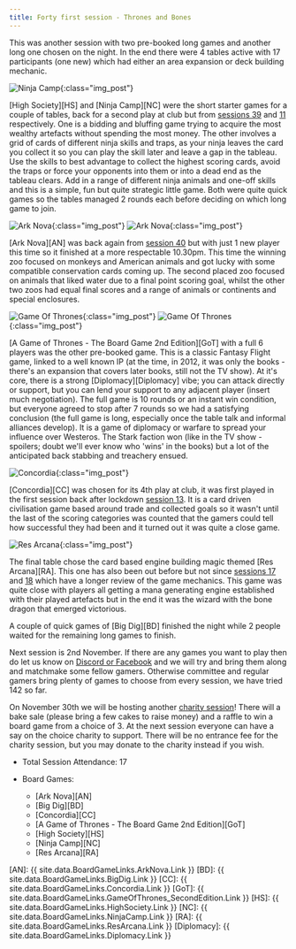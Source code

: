 ```yaml
---
title: Forty first session - Thrones and Bones
---
```


This was another session with two pre-booked long games and another long one chosen on the night. In the end there were 4 tables active with 17 participants (one new) which had either an area expansion or deck building mechanic.

![Ninja Camp](/images/posts/2022_10_19/NinjaCamp01.jpg "Ninja Camp"){:class="img_post"}

[High Society][HS] and [Ninja Camp][NC] were the short starter games for a couple of tables, back for a second play at club but from [sessions 39][39] and [11][11] respectively. One is a bidding and bluffing game trying to acquire the most wealthy artefacts without spending the most money. The other involves a grid of cards of different ninja skills and traps, as your ninja leaves the card you collect it so you can play the skill later and leave a gap in the tableau. Use the skills to best advantage to collect the highest scoring cards, avoid the traps or force your opponents into them or into a dead end as the tableau clears. Add in a range of different ninja animals and one-off skills and this is a simple, fun but quite strategic little game. Both were quite quick games so the tables managed 2 rounds each before deciding on which long game to join.

![Ark Nova](/images/posts/2022_10_19/ArkNova01.jpg "Ark Nova"){:class="img_post"}
![Ark Nova](/images/posts/2022_10_19/ArkNova02.jpg "Ark Nova"){:class="img_post"}

[Ark Nova][AN] was back again from [session 40][40] but with just 1 new player this time so it finished at a more respectable 10.30pm. This time the winning zoo focused on monkeys and American animals and got lucky with some compatible conservation cards coming up. The second placed zoo focused on animals that liked water due to a final point scoring goal, whilst the other two zoos had equal final scores and a range of animals or continents and special enclosures.

![Game Of Thrones](/images/posts/2022_10_19/GameOfThrones01.jpg "Game Of Thrones"){:class="img_post"}
![Game Of Thrones](/images/posts/2022_10_19/GameOfThrones02.jpg "Game Of Thrones"){:class="img_post"}

[A Game of Thrones - The Board Game 2nd Edition][GoT] with a full 6 players was the other pre-booked game. This is a classic Fantasy Flight game, linked to a well known IP (at the time, in 2012, it was only the books - there's an expansion that covers later books, still not the TV show). At it's core, there is a strong [Diplomacy][Diplomacy] vibe; you can attack directly or support, but you can lend your support to any adjacent player (insert much negotiation). The full game is 10 rounds or an instant win condition, but everyone agreed to stop after 7 rounds so we had a satisfying conclusion (the full game is long, especially once the table talk and informal alliances develop). It is a game of diplomacy or warfare to spread your influence over Westeros. The Stark faction won (like in the TV show - spoilers; doubt we'll ever know who 'wins' in the books) but a lot of the anticipated back stabbing and treachery ensued.

![Concordia](/images/posts/2022_10_19/Concordia01.jpg "Concordia"){:class="img_post"}

[Concordia][CC] was chosen for its 4th play at club, it was first played in the first session back after lockdown [session 13][13]. It is a card driven civilisation game based around trade and collected goals so it wasn't until the last of the scoring categories was counted that the gamers could tell how successful they had been and it turned out it was quite a close game.

![Res Arcana](/images/posts/2022_10_19/ResArcana01.jpg "Res Arcana"){:class="img_post"}

The final table chose the card based engine building magic themed [Res Arcana][RA]. This one has also been out before but not since [sessions 17][17] and [18][18] which have a longer review of the game mechanics. This game was quite close with players all getting a mana generating engine established with their played artefacts but in the end it was the wizard with the bone dragon that emerged victorious.

A couple of quick games of [Big Dig][BD] finished the night while 2 people waited for the remaining long games to finish.

Next session is 2nd November. If there are any games you want to play then do let us know on [Discord or Facebook][Contact] and we will try and bring them along and matchmake some fellow gamers. Otherwise committee and regular gamers bring plenty of games to choose from every session, we have tried 142 so far. 

On November 30th we will be hosting another [charity session][20]! There will a bake sale (please bring a few cakes to raise money) and a raffle to win a board game from a choice of 3. At the next session everyone can have a say on the choice charity to support. There will be no entrance fee for the charity session, but you may donate to the charity instead if you wish.

* Total Session Attendance: 17
* Board Games:

	 * [Ark Nova][AN]
	 * [Big Dig][BD]
	 * [Concordia][CC]
	 * [A Game of Thrones - The Board Game 2nd Edition][GoT]
	 * [High Society][HS]
	 * [Ninja Camp][NC]
	 * [Res Arcana][RA]
	 

[AN]: {{ site.data.BoardGameLinks.ArkNova.Link }}
[BD]: {{ site.data.BoardGameLinks.BigDig.Link }}
[CC]: {{ site.data.BoardGameLinks.Concordia.Link }}
[GoT]: {{ site.data.BoardGameLinks.GameOfThrones_SecondEdition.Link }}
[HS]: {{ site.data.BoardGameLinks.HighSociety.Link }}
[NC]: {{ site.data.BoardGameLinks.NinjaCamp.Link }}
[RA]: {{ site.data.BoardGameLinks.ResArcana.Link }}
[Diplomacy]: {{ site.data.BoardGameLinks.Diplomacy.Link }}

[11]: /2020/02/26/eleventh-session.html
[13]: /2021/08/25/thirteenth-session.html
[17]: /2021/10/20/seventeenth-session.html
[18]: /2021/11/03/eighteenth-session.html
[20]: /2021/12/01/twentieth-session.html
[39]: /2022/09/21/thirtyninth-session.html
[40]: /2022/10/05/fortieth-session.html

[Contact]: /Contact.html
